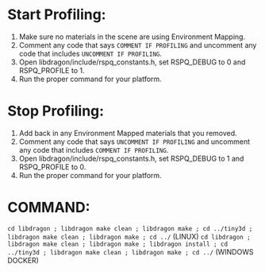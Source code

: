 # Start Profiling:

1. Make sure no materials in the scene are using Environment Mapping.
2. Comment any code that says `COMMENT IF PROFILING` and uncomment any code that includes `UNCOMMENT IF PROFILING`.
3. Open libdragon/include/rspq_constants.h, set RSPQ_DEBUG to 0 and RSPQ_PROFILE to 1.
4. Run the proper command for your platform.

# Stop Profiling:

1. Add back in any Environment Mapped materials that you removed.
2. Comment any code that says `UNCOMMENT IF PROFILING` and uncomment any code that includes `COMMENT IF PROFILING`.
3. Open libdragon/include/rspq_constants.h, set RSPQ_DEBUG to 1 and RSPQ_PROFILE to 0.
4. Run the proper command for your platform.

# COMMAND:

`cd libdragon ; libdragon make clean ; libdragon make ; cd ../tiny3d ; libdragon make clean ; libdragon make ; cd ../` (LINUX)
`cd libdragon ; libdragon make clean ; libdragon make ; libdragon install ; cd ../tiny3d ; libdragon make clean ; libdragon make ; cd ../` (WINDOWS DOCKER)